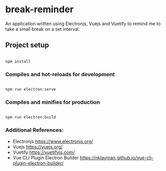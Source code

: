 # break-reminder

An application written using Electronjs, Vuejs and Vuetify to remind me to take a small break on a set interval.

## Project setup

```

npm install

```

### Compiles and hot-reloads for development

```

npm run electron:serve

```

### Compiles and minifies for production

```

npm run electron:build
```

### Additional References:

- Electronjs https://www.electronjs.org/
- Vuejs https://vuejs.org/
- Vuetify https://vuetifyjs.com/
- Vue CLI Plugin Electron Builder https://nklayman.github.io/vue-cli-plugin-electron-builder/
